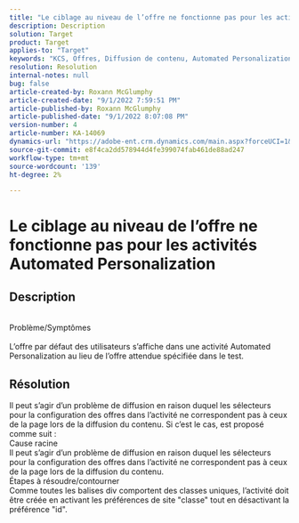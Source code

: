 ```yaml
---
title: "Le ciblage au niveau de l’offre ne fonctionne pas pour les activités Automated Personalization"
description: Description
solution: Target
product: Target
applies-to: "Target"
keywords: "KCS, Offres, Diffusion de contenu, Automated Personalization, Target"
resolution: Resolution
internal-notes: null
bug: false
article-created-by: Roxann McGlumphy
article-created-date: "9/1/2022 7:59:51 PM"
article-published-by: Roxann McGlumphy
article-published-date: "9/1/2022 8:07:08 PM"
version-number: 4
article-number: KA-14069
dynamics-url: "https://adobe-ent.crm.dynamics.com/main.aspx?forceUCI=1&pagetype=entityrecord&etn=knowledgearticle&id=9cd741a0-302a-ed11-9db1-002248086a27"
source-git-commit: e8f4ca2dd578944d4fe399074fab461de88ad247
workflow-type: tm+mt
source-wordcount: '139'
ht-degree: 2%

---
```


# Le ciblage au niveau de l’offre ne fonctionne pas pour les activités Automated Personalization

## Description

<br>Problème/Symptômes<br><br>
L’offre par défaut des utilisateurs s’affiche dans une activité Automated Personalization au lieu de l’offre attendue spécifiée dans le test.


## Résolution


Il peut s’agir d’un problème de diffusion en raison duquel les sélecteurs pour la configuration des offres dans l’activité ne correspondent pas à ceux de la page lors de la diffusion du contenu. Si c’est le cas, est proposé comme suit :
<br>Cause racine<br>
Il peut s’agir d’un problème de diffusion en raison duquel les sélecteurs pour la configuration des offres dans l’activité ne correspondent pas à ceux de la page lors de la diffusion du contenu.
<br>Étapes à résoudre/contourner<br>
Comme toutes les balises div comportent des classes uniques, l’activité doit être créée en activant les préférences de site &quot;classe&quot; tout en désactivant la préférence &quot;id&quot;.


